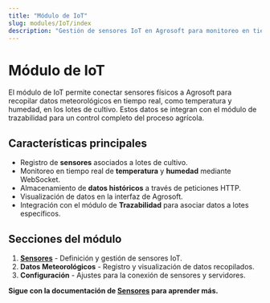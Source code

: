 ```yaml
---
title: "Módulo de IoT"
slug: modules/IoT/index
description: "Gestión de sensores IoT en Agrosoft para monitoreo en tiempo real de condiciones meteorológicas en cultivos."
---
```


# Módulo de IoT

El módulo de IoT permite conectar sensores físicos a Agrosoft para recopilar datos meteorológicos en tiempo real, como temperatura y humedad, en los lotes de cultivo. Estos datos se integran con el módulo de trazabilidad para un control completo del proceso agrícola.

## Características principales
- Registro de **sensores** asociados a lotes de cultivo.
- Monitoreo en tiempo real de **temperatura** y **humedad** mediante WebSocket.
- Almacenamiento de **datos históricos** a través de peticiones HTTP.
- Visualización de datos en la interfaz de Agrosoft.
- Integración con el módulo de **Trazabilidad** para asociar datos a lotes específicos.

## Secciones del módulo
1. **[Sensores](./sensores)** - Definición y gestión de sensores IoT.
2. **Datos Meteorológicos** - Registro y visualización de datos recopilados.
3. **Configuración** - Ajustes para la conexión de sensores y servidores.

**Sigue con la documentación de [Sensores](./sensores) para aprender más.**